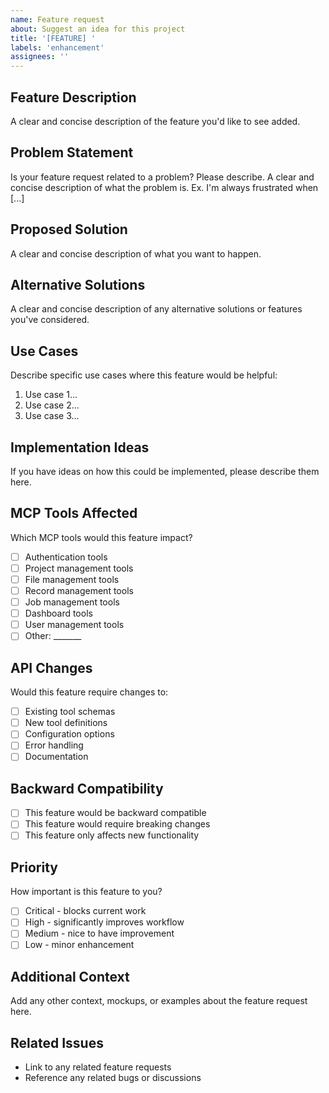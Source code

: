 ```yaml
---
name: Feature request
about: Suggest an idea for this project
title: '[FEATURE] '
labels: 'enhancement'
assignees: ''
---
```


## Feature Description

A clear and concise description of the feature you'd like to see added.

## Problem Statement

Is your feature request related to a problem? Please describe.
A clear and concise description of what the problem is. Ex. I'm always frustrated when [...]

## Proposed Solution

A clear and concise description of what you want to happen.

## Alternative Solutions

A clear and concise description of any alternative solutions or features you've considered.

## Use Cases

Describe specific use cases where this feature would be helpful:

1. Use case 1...
2. Use case 2...
3. Use case 3...

## Implementation Ideas

If you have ideas on how this could be implemented, please describe them here.

## MCP Tools Affected

Which MCP tools would this feature impact?

- [ ] Authentication tools
- [ ] Project management tools  
- [ ] File management tools
- [ ] Record management tools
- [ ] Job management tools
- [ ] Dashboard tools
- [ ] User management tools
- [ ] Other: _______

## API Changes

Would this feature require changes to:

- [ ] Existing tool schemas
- [ ] New tool definitions
- [ ] Configuration options
- [ ] Error handling
- [ ] Documentation

## Backward Compatibility

- [ ] This feature would be backward compatible
- [ ] This feature would require breaking changes
- [ ] This feature only affects new functionality

## Priority

How important is this feature to you?

- [ ] Critical - blocks current work
- [ ] High - significantly improves workflow
- [ ] Medium - nice to have improvement
- [ ] Low - minor enhancement

## Additional Context

Add any other context, mockups, or examples about the feature request here.

## Related Issues

- Link to any related feature requests
- Reference any related bugs or discussions
